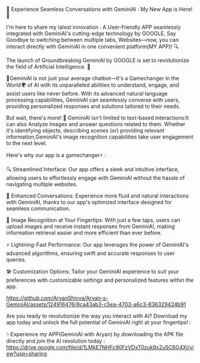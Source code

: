 🌟 Experience Seamless Conversations with GeminiAI : My New App is Here! 🌟

I'm here to share my latest innovation : A User-friendly APP seamlessly integrated with GeminiAI's cutting-edge technology by GOOGLE. Say Goodbye to switching between multiple tabs, Websites—now, you can interact directly with GeminiAI in one convenient platform(MY APP)! 🔍

The launch of Groundbreaking GeminiAI by GOOGLE is set to revolutionize the field of Artificial Intelligence. 🌟

🌟GeminiAI is not just your average chatbot—It's a Gamechanger in the World🌍 of AI with its unparalleled abilities to understand, engage, and assist users like never before. With its advanced natural language processing capabilities, GeminiAI can seamlessly converse with users, providing personalized responses and solutions tailored to their needs.

But wait, there's more! 🌈
GeminiAI isn't limited to text-based interactions:It can also Analyze Images and answer questions related to them. Whether it's identifying objects, describing scenes (or) providing relevant information,GeminiAI's image recognition capabilities take user engagement to the next level.

Here's why our app is a gamechanger⚡️ : 

🔍 Streamlined Interface: Our app offers a sleek and intuitive interface, allowing users to effortlessly engage with GeminiAI without the hassle of navigating multiple websites.

💬 Enhanced Conversations: Experience more fluid and natural interactions with GeminiAI, thanks to our app's optimized interface designed for seamless communication.

📸 Image Recognition at Your Fingertips: With just a few taps, users can upload images and receive instant responses from GeminiAI, making information retrieval easier and more efficient than ever before.

⚡️ Lightning-Fast Performance: Our app leverages the power of GeminiAI's advanced algorithms, ensuring swift and accurate responses to user queries.

🛠 Customization Options: Tailor your GeminiAI experience to suit your preferences with customizable settings and personalized features within the app.

https://github.com/AryanShivva/Aryan-s-GeminiAI/assets/124916476/8ca43ab3-c5ea-4703-a6c3-836329424b91



Are you ready to revolutionize the way you interact with AI? Download my app today and unlock the full potential of GeminiAI right at your fingertips!💡

✨Experience my APP(GeminiAI with Aryan) by downloading the APK file directly and join the AI revolution today : https://drive.google.com/file/d/1LMkE7NHFc90FzVDxT0zuk9xZu5C6G4Xj/view?usp=sharing

